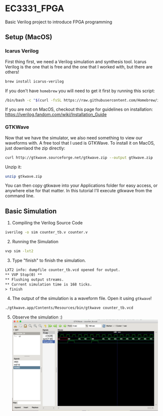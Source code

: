 # EC3331_FPGA
Basic Verilog project to introduce FPGA programming

## Setup (MacOS)

### Icarus Verilog
First thing first, we need a Verilog simulation and synthesis tool. 
Icarus Verilog is the one that is free and the one that I worked with, but there are others!
```bash
brew install icarus-verilog
```

If you don't have `homebrew` you will need to get it first by running this script:
```bash
/bin/bash -c "$(curl -fsSL https://raw.githubusercontent.com/Homebrew/install/HEAD/install.sh)"
```

If you are not on MacOS, checkout this page for guidelines on installation:
https://iverilog.fandom.com/wiki/Installation_Guide


### GTKWave

Now that we have the simulator, we also need something to view our waveforms with. 
A free tool that I used is GTKWave. To install it on MacOS, just downlaod the zip directly:
```bash
curl http://gtkwave.sourceforge.net/gtkwave.zip --output gtkwave.zip
```
Unzip it:
```bash
unzip gtkwave.zip
```
You can then copy gtkwave into your Applications folder for easy access, or anywhere else for that matter.
In this tutorial I'll execute gtkwave from the command line.

## Basic Simulation

1. Compiling the Verilog Source Code 
```bash
iverilog -o sim counter_tb.v counter.v
```
2. Running the Simulation
```bash
vvp sim -lxt2
```
3. Type "finish" to finish the simulation. 
```
LXT2 info: dumpfile counter_tb.vcd opened for output.
** VVP Stop(0) **
** Flushing output streams.
** Current simulation time is 168 ticks.
> finish
```
4. The output of the simulation is a waveform file. Open it using `gtkwave`!
```bash
./gtkwave.app/Contents/Resources/bin/gtkwave counter_tb.vcd 
```
5. Observe the simulation :) 
![Image of Simulation](sim.png)


